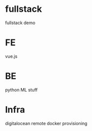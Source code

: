 # fullstack
fullstack demo

# FE
vue.js

# BE
python
ML stuff

# Infra
digitalocean
remote docker provisioning
